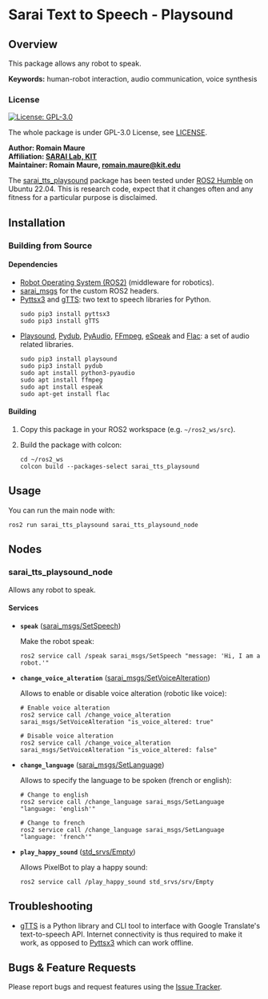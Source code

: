# Sarai Text to Speech - Playsound

## Overview

This package allows any robot to speak. 

**Keywords:**  human-robot interaction, audio communication, voice synthesis

### License

[![License: GPL-3.0](https://img.shields.io/badge/license-GPLv3-blue)](https://www.gnu.org/licenses/gpl-3.0.en.html)

The whole package is under GPL-3.0 License, see [LICENSE](https://github.com/RomainMaure/PixelBot/blob/main/LICENSE).

**Author: Romain Maure<br />
Affiliation: [SARAI Lab, KIT](https://sarai.iar.kit.edu/)<br />
Maintainer: Romain Maure, romain.maure@kit.edu**

The [sarai_tts_playsound](https://gitlab.kit.edu/kit/iar/sarai/software/ros2/sarai-standalone/sarai_tts_playsound) package has been tested under [ROS2 Humble](https://docs.ros.org/en/humble/index.html) on Ubuntu 22.04.
This is research code, expect that it changes often and any fitness for a particular purpose is disclaimed.

## Installation

### Building from Source

#### Dependencies

- [Robot Operating System (ROS2)](https://docs.ros.org/en/humble/index.html) (middleware for robotics).
- [sarai_msgs](https://gitlab.kit.edu/kit/iar/sarai/software/ros2/sarai-standalone/sarai_msgs) for the custom ROS2 headers.
- [Pyttsx3](https://pypi.org/project/pyttsx3/) and [gTTS](https://pypi.org/project/gTTS/): two text to speech libraries for Python.
    ```
	sudo pip3 install pyttsx3
    sudo pip3 install gTTS
    ```    
- [Playsound](https://pypi.org/project/playsound/), [Pydub](https://pypi.org/project/pydub/), [PyAudio](https://pypi.org/project/PyAudio/), [FFmpeg](https://ffmpeg.org/), [eSpeak](https://doc.ubuntu-fr.org/espeak) and [Flac](https://doc.ubuntu-fr.org/flac): a set of audio related libraries.
    ```
    sudo pip3 install playsound
    sudo pip3 install pydub
    sudo apt install python3-pyaudio
    sudo apt install ffmpeg
    sudo apt install espeak
    sudo apt-get install flac
    ```

#### Building

1) Copy this package in your ROS2 workspace (e.g. `~/ros2_ws/src`).

2) Build the package with colcon:
    ```
    cd ~/ros2_ws
    colcon build --packages-select sarai_tts_playsound
    ```

## Usage

You can run the main node with:
```
ros2 run sarai_tts_playsound sarai_tts_playsound_node
```

## Nodes

### sarai_tts_playsound_node

Allows any robot to speak.

#### Services

* **`speak`** ([sarai_msgs/SetSpeech](https://gitlab.kit.edu/kit/iar/sarai/software/ros2/sarai-standalone/sarai_msgs/-/blob/main/srv/SetSpeech.srv?ref_type=heads))

	Make the robot speak:
    ```
	ros2 service call /speak sarai_msgs/SetSpeech "message: 'Hi, I am a robot.'"
    ```

* **`change_voice_alteration`** ([sarai_msgs/SetVoiceAlteration](https://gitlab.kit.edu/kit/iar/sarai/software/ros2/sarai-standalone/sarai_msgs/-/blob/main/srv/SetVoiceAlteration.srv?ref_type=heads))

	Allows to enable or disable voice alteration (robotic like voice):
    ```
    # Enable voice alteration
	ros2 service call /change_voice_alteration sarai_msgs/SetVoiceAlteration "is_voice_altered: true"
    ```
    ```
    # Disable voice alteration
	ros2 service call /change_voice_alteration sarai_msgs/SetVoiceAlteration "is_voice_altered: false"
    ```

* **`change_language`** ([sarai_msgs/SetLanguage](https://gitlab.kit.edu/kit/iar/sarai/software/ros2/sarai-standalone/sarai_msgs/-/blob/main/srv/SetLanguage.srv?ref_type=heads))

	Allows to specify the language to be spoken (french or english):
    ```
    # Change to english
	ros2 service call /change_language sarai_msgs/SetLanguage "language: 'english'"
    ```
    ```
    # Change to french
	ros2 service call /change_language sarai_msgs/SetLanguage "language: 'french'"
    ```

* **`play_happy_sound`** ([std_srvs/Empty](http://docs.ros.org/en/noetic/api/std_srvs/html/srv/Empty.html))

	Allows PixelBot to play a happy sound:
    ```
	ros2 service call /play_happy_sound std_srvs/srv/Empty
    ```

## Troubleshooting

- [gTTS](https://pypi.org/project/gTTS/) is a Python library and CLI tool to interface with Google Translate's text-to-speech API. Internet connectivity is thus required to make it work, as opposed to [Pyttsx3](https://pypi.org/project/pyttsx3/) which can work offline.

## Bugs & Feature Requests

Please report bugs and request features using the [Issue Tracker](https://gitlab.kit.edu/kit/iar/sarai/software/ros2/sarai-standalone/sarai_msgs/-/issues).
